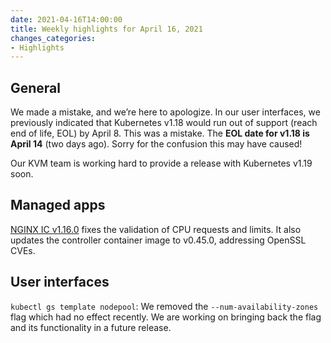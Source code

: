 ```yaml
---
date: 2021-04-16T14:00:00
title: Weekly highlights for April 16, 2021
changes_categories:
- Highlights
---
```


## General

We made a mistake, and we’re here to apologize. In our user interfaces, we previously indicated that Kubernetes v1.18 would run out of support (reach end of life, EOL) by April 8. This was a mistake. The **EOL date for v1.18 is April 14** (two days ago). Sorry for the confusion this may have caused!

Our KVM team is working hard to provide a release with Kubernetes v1.19 soon.

## Managed apps

[NGINX IC v1.16.0](https://docs.giantswarm.io/changes/managed-apps/nginx-ingress-controller-app/v1.16.0/) fixes the validation of CPU requests and limits. It also updates the controller container image to v0.45.0, addressing OpenSSL CVEs.

## User interfaces

`kubectl gs template nodepool`: We removed the `--num-availability-zones` flag which had no effect recently. We are working on bringing back the flag and its functionality in a future release.
